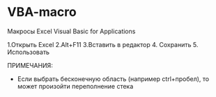 # VBA-macro
Макросы Excel Visual Basic for Applications

1.Открыть Excel
2.Alt+F11
3.Вставить в редактор
4. Сохранить
5. Использовать

ПРИМЕЧАНИЯ:
* Если выбрать бесконечную область (например ctrl+пробел), то может произойти переполнение стека

